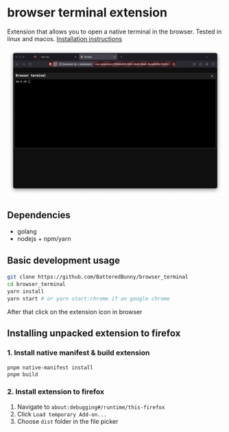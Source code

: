 # browser terminal extension

Extension that allows you to open a native terminal in the browser. Tested in linux and macos. [Installation instructions](https://github.com/BatteredBunny/browser_terminal/blob/main/installation.md)

![screenshot.png](screenshot.png)

## Dependencies
   - golang
   - nodejs + npm/yarn

## Basic development usage

```bash
git clone https://github.com/BatteredBunny/browser_terminal
cd browser_terminal
yarn install
yarn start # or yarn start:chrome if on google chrome
```

After that click on the extension icon in browser

## Installing unpacked extension to firefox

### 1. Install native manifest & build extension
```
pnpm native-manifest install
pnpm build
```

### 2. Install extension to firefox
1. Navigate to ``about:debugging#/runtime/this-firefox``
2. Click ``Load temporary Add-on...``
3. Choose ``dist`` folder in the file picker
